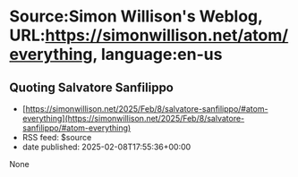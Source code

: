 # Source:Simon Willison's Weblog, URL:https://simonwillison.net/atom/everything, language:en-us

## Quoting Salvatore Sanfilippo
 - [https://simonwillison.net/2025/Feb/8/salvatore-sanfilippo/#atom-everything](https://simonwillison.net/2025/Feb/8/salvatore-sanfilippo/#atom-everything)
 - RSS feed: $source
 - date published: 2025-02-08T17:55:36+00:00

None

